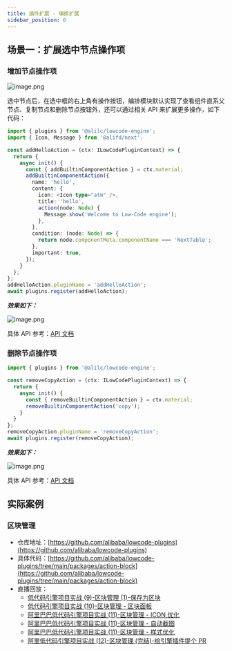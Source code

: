 ```yaml
---
title: 插件扩展 - 编排扩展
sidebar_position: 6
---
```

## 场景一：扩展选中节点操作项
### 增加节点操作项
![image.png](https://img.alicdn.com/imgextra/i2/O1CN01J7PrJc1S86XNDBIFQ_!!6000000002201-2-tps-1240-292.png)

选中节点后，在选中框的右上角有操作按钮，编排模块默认实现了查看组件直系父节点、复制节点和删除节点按钮外，还可以通过相关 API 来扩展更多操作，如下代码：

```typescript
import { plugins } from '@alilc/lowcode-engine';
import { Icon, Message } from '@alifd/next';

const addHelloAction = (ctx: ILowCodePluginContext) => {
  return {
    async init() {
      const { addBuiltinComponentAction } = ctx.material;
      addBuiltinComponentAction({
        name: 'hello',
        content: {
          icon: <Icon type="atm" />,
          title: 'hello',
          action(node: Node) {
            Message.show('Welcome to Low-Code engine');
          },
        },
        condition: (node: Node) => {
          return node.componentMeta.componentName === 'NextTable';
        },
        important: true,
      });
    }
  };
};
addHelloAction.pluginName = 'addHelloAction';
await plugins.register(addHelloAction);
```

**_效果如下：_**

![image.png](https://img.alicdn.com/imgextra/i2/O1CN01O8W2H61ybw2b7K5nV_!!6000000006598-2-tps-1315-343.png)

具体 API 参考：[API 文档](/site/docs/api/material#addbuiltincomponentaction)
### 删除节点操作项

```typescript
import { plugins } from '@alilc/lowcode-engine';

const removeCopyAction = (ctx: ILowCodePluginContext) => {
  return {
    async init() {
      const { removeBuiltinComponentAction } = ctx.material;
      removeBuiltinComponentAction('copy');
    }
  }
};
removeCopyAction.pluginName = 'removeCopyAction';
await plugins.register(removeCopyAction);
```

**_效果如下：_**

![image.png](https://img.alicdn.com/imgextra/i2/O1CN01Gfnu8J1O7PTRdoFQZ_!!6000000001658-2-tps-1319-290.png)

具体 API 参考：[API 文档](/site/docs/api/material#removebuiltincomponentaction)

## 实际案例
### 区块管理

- 仓库地址：[https://github.com/alibaba/lowcode-plugins](https://github.com/alibaba/lowcode-plugins)
- 具体代码：[https://github.com/alibaba/lowcode-plugins/tree/main/packages/action-block](https://github.com/alibaba/lowcode-plugins/tree/main/packages/action-block)
- 直播回放：
   - [低代码引擎项目实战 (9)-区块管理 (1)-保存为区块](https://www.bilibili.com/video/BV1YF411M7RK/)
   - [低代码引擎项目实战 (10)-区块管理 - 区块面板](https://www.bilibili.com/video/BV1FB4y1S7tu/)
   - [阿里巴巴低代码引擎项目实战 (11)-区块管理 - ICON 优化](https://www.bilibili.com/video/BV1zr4y1H7Km/)
   - [阿里巴巴低代码引擎项目实战 (11)-区块管理 - 自动截图](https://www.bilibili.com/video/BV1GZ4y117VH/)
   - [阿里巴巴低代码引擎项目实战 (11)-区块管理 - 样式优化](https://www.bilibili.com/video/BV1Pi4y1S7ZT/)
   - [阿里低代码引擎项目实战 (12)-区块管理 (完结)-给引擎插件提个 PR](https://www.bilibili.com/video/BV1hB4y1277o/)
